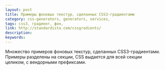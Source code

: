 ```yaml
---
layout: post
title: Примеры фоновых текстур, сделанных CSS3-градиентами
category: css-generators, generators, services, 
tags: css3, градиент, фон, 
link: http://standardista.com/cssgradients/
description: 
keywords: 
---
```


<p>Множество примеров фоновых текстур, сделанных CSS3-градиентами. Примеры разделены на секции, CSS выдается для всей секции целиком, с вендорными префиксами.</p>

